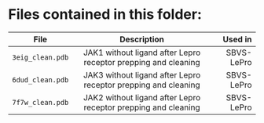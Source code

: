 # Files contained in this folder:

| File   |      Description      |  Used in  |
|----------|:-------------:|------:|
| `3eig_clean.pdb`| JAK1 without ligand after Lepro receptor prepping and cleaning | SBVS- LePro |
| `6dud_clean.pdb`| JAK3 without ligand after Lepro receptor prepping and cleaning | SBVS- LePro |
| `7f7w_clean.pdb`| JAK2 without ligand after Lepro receptor prepping and cleaning | SBVS- LePro |
